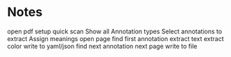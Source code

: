# Notes

open pdf
    setup
        quick scan
        Show all Annotation types
        Select annotations to extract
        Assign meanings
    open page
        find first annotation
        extract text
        extract color
        write to yaml/json
        find next annotation
    next page
write to file